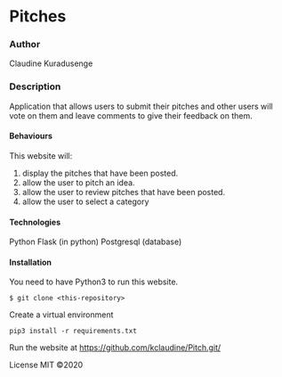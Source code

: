 # Pitches

### Author
Claudine Kuradusenge

### Description
Application that allows users to submit their pitches and other users will vote on them and leave comments to give their feedback on them.

#### Behaviours
This website will:
1. display the pitches that have been posted.
2. allow the user to pitch an idea.
3. allow the user to review pitches that have been posted.
4. allow the user to select a category

#### Technologies
Python
Flask (in python)
Postgresql (database)

#### Installation
You need to have Python3 to run this website.

 `$ git clone <this-repository>`
 
 Create a virtual environment
 
 `pip3 install -r requirements.txt`

Run the website at https://github.com/kclaudine/Pitch.git/



License
MIT ©2020
